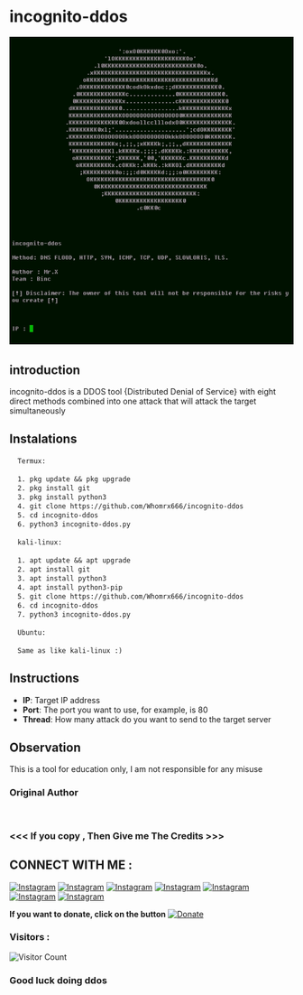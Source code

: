 # incognito-ddos
![incognito-ddos preview](incognito-ddos.jpg)

## introduction
incognito-ddos is a DDOS tool {Distributed Denial of Service} with eight direct methods combined into one attack that will attack the target simultaneously

## Instalations
```
  Termux:

  1. pkg update && pkg upgrade
  2. pkg install git
  3. pkg install python3
  4. git clone https://github.com/Whomrx666/incognito-ddos
  5. cd incognito-ddos
  6. python3 incognito-ddos.py

  kali-linux:

  1. apt update && apt upgrade
  2. apt install git
  3. apt install python3
  4. apt install python3-pip
  5. git clone https://github.com/Whomrx666/incognito-ddos
  6. cd incognito-ddos
  7. python3 incognito-ddos.py

  Ubuntu:

  Same as like kali-linux :)
```
## Instructions
- **IP**: Target IP address
- **Port**: The port you want to use, for example, is 80
- **Thread**: How many attack do you want to send to the target server

## Observation
This is a tool for education only, I am not responsible for any misuse
### Original Author
<a href="https://github.com/Whomrx666"><img src="https://img.shields.io/badge/Original-Author-brightgreen.svg" alt=""/></a>

### <<< If you copy , Then Give me The Credits >>>

## CONNECT WITH ME :

[![Instagram](https://img.shields.io/badge/WEBSITE-VISIT-yellow?style=for-the-badge&logo=blogger)](https://whomrxhackers.blogspot.com/)
[![Instagram](https://img.shields.io/badge/TWITTER-FOLLOW-red?style=for-the-badge&logo=x)](https://twitter.com/whomrx666)
[![Instagram](https://img.shields.io/badge/YOUTUBE-SUBSCRIBE-red?style=for-the-badge&logo=youtube)](https://youtube.com/@whomrx666)
[![Instagram](https://img.shields.io/badge/FACEBOOK-LIKE-red?style=for-the-badge&logo=facebook)](https://facebook.com/https://www.facebook.com/whomrx.666)
[![Instagram](https://img.shields.io/badge/TELEGRAM-CONNECT-red?style=for-the-badge&logo=telegram)](https://t.me/Whomr_X)
[![Instagram](https://img.shields.io/badge/GMAIL-CONTACT-red?style=for-the-badge&logo=gmail)](mailto:whomrx666@gmail.com)
[![Instagram](https://img.shields.io/badge/TIKTOK-FOLLOW-red?style=for-the-badge&logo=tiktok)](https://www.tiktok.com/@whomr.x)

**If you want to donate, click on the button**
<a href="https://saweria.co/whomrx"><img title="Donate" src="https://img.shields.io/badge/Donate-incognito ddos-yellow?style=for-the-badge&logo=github"></a>

### Visitors :
![Visitor Count](https://profile-counter.glitch.me/Whomrx666/count.svg)

<h3>Good luck doing ddos</h3>
